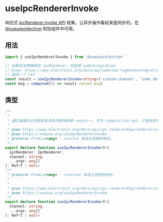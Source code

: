 # useIpcRendererInvoke

响应式 [ipcRenderer.invoke API](https://www.electronjs.org/docs/api/ipc-renderer#ipcrendererinvokechannel-args) 结果。让异步操作看起来是同步的。在 [@vueuse/electron](https://vueuse.org/electron/README) 附加组件中可用。



## 用法

```ts
import { useIpcRendererInvoke } from '@vueuse/electron'

// 如果您未明确提供 ipcRenderer，则启用 nodeIntegration
// @see: https://www.electronjs.org/docs/api/webview-tag#nodeintegration
// 返回一个 ref
const result = useIpcRendererInvoke<string>('custom-channel', 'some data')
const msg = computed(() => result.value?.msg)
```


## 类型

```ts
/**
 *
 * 通过通道向主进程发送消息并期待结果~~async~~。作为 composition-api，它使异步操作看起来像同步操作。
 *
 * @see https://www.electronjs.org/docs/api/ipc-renderer#ipcrendererinvokechannel-args
 * @see https://vueuse.org/useIpcRendererInvoke
 * @returns Promise<any> - resolve 来自主进程的响应。
 */
export declare function useIpcRendererInvoke<T>(
  ipcRenderer: IpcRenderer,
  channel: string,
  ...args: any[]
): Ref<T | null>
/**
 * @returns Promise<any> - resolves 来自主进程的响应。
 *
 *
 * @see https://www.electronjs.org/docs/api/ipc-renderer#ipcrendererinvokechannel-args
 * @see https://vueuse.org/useIpcRendererInvoke
 */
export declare function useIpcRendererInvoke<T>(
  channel: string,
  ...args: any[]
): Ref<T | null>
```
